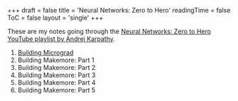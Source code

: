 +++
draft = false
title = 'Neural Networks: Zero to Hero'
readingTime = false
ToC = false
layout = 'single'
+++

These are my notes going through the [Neural Networks: Zero to Hero YouTube playlist by Andrej Karpathy](https://www.youtube.com/playlist?list=PLAqhIrjkxbuWI23v9cThsA9GvCAUhRvKZ).

1. [Building Micrograd](./01_building_micrograd)
2. Building Makemore: Part 1
3. Building Makemore: Part 2
4. Building Makemore: Part 3
5. Building Makemore: Part 4
6. Building Makemore: Part 5

